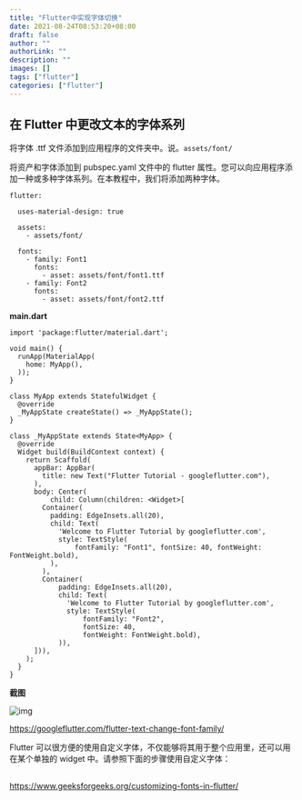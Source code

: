 ```yaml
---
title: "Flutter中实现字体切换"
date: 2021-08-24T08:53:20+08:00
draft: false
author: ""
authorLink: ""
description: ""
images: []
tags: ["flutter"]
categories: ["flutter"]
---
```




## 在 Flutter 中更改文本的字体系列

将字体 .ttf 文件添加到应用程序的文件夹中。说。`assets/font/`



将资产和字体添加到 pubspec.yaml 文件中的 flutter 属性。您可以向应用程序添加一种或多种字体系列。在本教程中，我们将添加两种字体。

```clike
flutter:

  uses-material-design: true

  assets:
    - assets/font/

  fonts:
    - family: Font1
      fonts:
        - asset: assets/font/font1.ttf
    - family: Font2
      fonts:
        - asset: assets/font/font2.ttf
```



**main.dart**

```clike
import 'package:flutter/material.dart';

void main() {
  runApp(MaterialApp(
    home: MyApp(),
  ));
}

class MyApp extends StatefulWidget {
  @override
  _MyAppState createState() => _MyAppState();
}

class _MyAppState extends State<MyApp> {
  @override
  Widget build(BuildContext context) {
    return Scaffold(
      appBar: AppBar(
        title: new Text("Flutter Tutorial - googleflutter.com"),
      ),
      body: Center(
          child: Column(children: <Widget>[
        Container(
          padding: EdgeInsets.all(20),
          child: Text(
            'Welcome to Flutter Tutorial by googleflutter.com',
            style: TextStyle(
                fontFamily: "Font1", fontSize: 40, fontWeight: FontWeight.bold),
          ),
        ),
        Container(
            padding: EdgeInsets.all(20),
            child: Text(
              'Welcome to Flutter Tutorial by googleflutter.com',
              style: TextStyle(
                  fontFamily: "Font2",
                  fontSize: 40,
                  fontWeight: FontWeight.bold),
            )),
      ])),
    );
  }
}
```

**截图**

![img](https://luckly007.oss-cn-beijing.aliyuncs.com/image/flutter_change_font_family.png)

https://googleflutter.com/flutter-text-change-font-family/





Flutter 可以很方便的使用自定义字体，不仅能够将其用于整个应用里，还可以用在某个单独的 widget 中。请参照下面的步骤使用自定义字体：

## 







https://www.geeksforgeeks.org/customizing-fonts-in-flutter/

